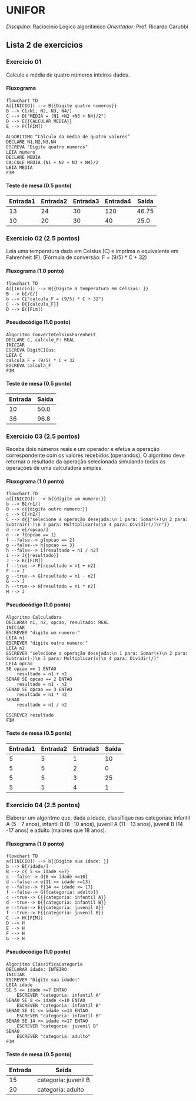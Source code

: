 # UNIFOR
*Disciplina:* Raciocinio Logico algoritimico
*Orientador:* Prof. Ricardo Carubbi

## Lista 2 de exercicios

### Exercicio 01
Calcule a média de quatro números inteiros dados.
#### Fluxograma
```mermaid
flowchart TD
A([INICIO]) --> B{{Digite quatro numeros}}
B --> C[/N1, N2, N3, N4/]
C --> D["MEDIA = (N1 +N2 +N3 + N4)/2"]
D --> E{{CALCULAR MEDIA}}
E --> F([FIM])
```
```
ALGORITIMO “Cálculo da média de quatro valores”
DECLARE N1,N2,N3,N4
ESCREVA "Digite quatro numeros"
LEIA numero
DECLARE MEDIA
CALCULE MEDIA (N1 + N2 + N3 + N4)/2
LEIA MEDIA
FIM
```
#### Teste de mesa (0.5 ponto)

| Entrada1 | Entrada2 | Entrada3 | Entrada4 |  Saída   | 
|    --    |    --    |    --    |    --    |    --    | 
|    13    |    24    |    30    |   120    |  46.75   |
|    10    |    20    |    30    |    40    |   25.0   |

### Exercício 02 (2.5 pontos)
Leia uma temperatura dada em Celsius (C) e imprima o equivalente em Fahrenheit (F). (Fórmula de conversão: F = (9/5) * C + 32)

#### Fluxograma (1.0 ponto)

```mermaid
flowchart TD
A([Início]) --> B{{Digite a temperatura em Celsius: }}
B --> b[/C/]
b --> C["calcula_F = (9/5) * C + 32"]
C --> D{{calcula_F}}
D --> E([Fim])
```

#### Pseudocódigo (1.0 ponto)

```
Algoritmo ConverteCelsiusFarenheit
DECLARE C, calculo_F: REAL
INICIAR
ESCREVA DigitCIOus: 
LEIA C
calcula_F = (9/5) * C + 32
ESCREVA calcula_F
FIM
```

#### Teste de mesa (0.5 ponto)

| Entrada | Saída |
|    -    |   -   |
|   10    | 50.0  |
|   36    | 96.8  |

### Exercício 03 (2.5 pontos)
Receba dois números reais e um operador e efetue a operação correspondente com os valores recebidos (operandos). 
O algoritmo deve retornar o resultado da operação selecionada simulando todas as operações de uma calculadora simples.

#### Fluxograma (1.0 ponto)

```mermaid
flowchart TD
a([INICIO]) --> b{{digite um numero:}}
b --> B[/n1/]
B --> c{{digite outro numero:}}
c --> C[/n2/]
C --> d{{"selecione a operação desejada:\n 1 para: Somar(+)\n 2 para: Subtrair(-)\n 3 para: Multiplicar(x)\n 4 para: Dividir(/)\n"}}
d --> e[/opcao/]
e --> f{opcao == 1}
f --false--> g{opcao == 2}
g --false--> h{opcao == 3}
h --false--> i[resultado = n1 / n2]
i --> J{{resultado}}
J --> K([FIM])
f --true--> F[resultado = n1 + n2]
F --> J
g --true--> G[resultado = n1 - n2]
G --> J
h --true--> H[resultado = n1 * n2]
H --> J
```

#### Pseudocódigo (1.0 ponto)

```
Algoritmo Calculadora
DECLARAR n1, n2, opcao, resultado: REAL
INICIAR
ESCREVER "digite um numero:"
LEIA n1
ESCREVER "digite outro numero:"
LEIA n2
ESCREVER "selecione a operação desejada:\n 1 para: Somar(+)\n 2 para: Subtrair(-)\n 3 para: Multiplicar(x)\n 4 para: Dividir(/)"
LEIA opcao
SE opcao == 1 ENTAO
	resultado = n1 + n2
SENAO SE opcao == 2 ENTAO
	resultado = n1 - n2
SENAO SE opcao == 3 ENTAO
	resultado = n1 * n2
SENAO
	resultado = n1 / n2

ESCREVER resultado
FIM
```

#### Teste de mesa (0.5 ponto)

| Entrada1 | Entrada2 | Entrada3 | Saída |
|    --    |    --    |    --    |   -   | 
|    5     |    5     |    1     |  10   |
|    5     |    5     |    2     |   0   |
|    5     |    5     |    3     |  25   |
|    5     |    5     |    4     |   1   |

### Exercício 04 (2.5 pontos)
Elaborar um algoritmo que, dada a idade, classifique nas categorias: infantil A (5 - 7 anos), infantil B (8 -10 anos), juvenil A (11 - 13 anos), juvenil B (14 -17 anos) e adulto (maiores que 18 anos).

#### Fluxograma (1.0 ponto)

```mermaid
flowchart TD
a([INICIO]) --> b{{Digite sua idade: }}
b --> B[/idade/]
B --> c{ 5 <= idade <=7}
c --false--> d{8 <= idade <=10}
d --false--> e{11 <= idade <=13}
e --false--> f{14 <= idade <= 17}
f --false--> G{{categoria: adulto}}
c --true--> C{{categoria: infantil A}}
d --true--> D{{categoria: infantil B}}
e --true--> E{{categoria: juvenil A}}
f --true--> F{{categoria: juvenil B}}
C --> H([FIM])
D --> H
E --> H
F --> H
G --> H
```

#### Pseudocódigo (1.0 ponto)

```
Algoritmo ClassificaCategoria
DECLARAR idade: INTEIRO
INICIAR
ESCREVER "Digite sua idade:"
LEIA idade
SE 5 <= idade <=7 ENTAO
	ESCREVER "categoria: infantil A"
SENAO SE 8 <= idade <=10 ENTAO
	ESCREVER "categoria: infantil B"
SENAO SE 11 <= idade <=13 ENTAO
	ESCREVER "categoria: infantil B"
SENAO SE 14 <= idade <=17 ENTAO
	ESCREVER "categoria: juvenil B"
SENÃO
	ESCREVER "categoria: adulto"
FIM
```

#### Teste de mesa (0.5 ponto)

|Entrada| Saída |
|  --   |  --   |
| 15    | categoria: juvenil B|
| 20    |  categoria: adulto  |
